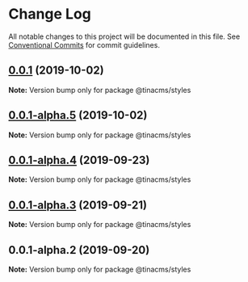 # Change Log

All notable changes to this project will be documented in this file.
See [Conventional Commits](https://conventionalcommits.org) for commit guidelines.

## [0.0.1](https://github.com/tinacms/tinacms/compare/@tinacms/styles@0.0.1-alpha.5...@tinacms/styles@0.0.1) (2019-10-02)

**Note:** Version bump only for package @tinacms/styles





## [0.0.1-alpha.5](https://github.com/tinacms/tinacms/compare/@tinacms/styles@0.0.1-alpha.4...@tinacms/styles@0.0.1-alpha.5) (2019-10-02)

**Note:** Version bump only for package @tinacms/styles





## [0.0.1-alpha.4](https://github.com/tinacms/tinacms/compare/@tinacms/styles@0.0.1-alpha.3...@tinacms/styles@0.0.1-alpha.4) (2019-09-23)

**Note:** Version bump only for package @tinacms/styles





## [0.0.1-alpha.3](https://github.com/tinacms/tinacms/compare/@tinacms/styles@0.0.1-alpha.2...@tinacms/styles@0.0.1-alpha.3) (2019-09-21)

**Note:** Version bump only for package @tinacms/styles





## 0.0.1-alpha.2 (2019-09-20)

**Note:** Version bump only for package @tinacms/styles

